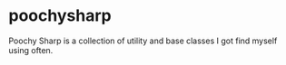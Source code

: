 poochysharp
===========

Poochy Sharp is a collection of utility and base classes I got find myself using often. 
